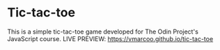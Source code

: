 # Tic-tac-toe
This is a simple tic-tac-toe game developed for The Odin Project's JavaScript course.
LIVE PREVIEW: https://vmarcoo.github.io/tic-tac-toe
